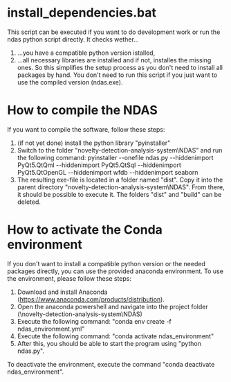 # install_dependencies.bat
This script can be executed if you want to do development work or run the ndas python script directly. It checks wether... 
1. ...you have a compatible python version istalled,
2. ...all necessary libraries are installed and if not, installes the missing ones. 
So this simplifies the setup process as you don't need to install all packages by hand. 
You don't need to run this script if you just want to use the compiled version (ndas.exe).

# How to compile the NDAS
If you want to compile the software, follow these steps:
1. (if not yet done) install the python library "pyinstaller" 
2. Switch to the folder "novelty-detection-analysis-system\NDAS" and run the following command: pyinstaller --onefile ndas.py --hiddenimport PyQt5.QtQml --hiddenimport PyQt5.QtSql --hiddenimport PyQt5.QtOpenGL --hiddenimport wfdb --hiddenimport seaborn
3. The resulting exe-file is located in a folder named "dist". Copy it into the parent directory "novelty-detection-analysis-system\NDAS". From there, it should be possible to execute it. The folders "dist" and "build" can be deleted. 

# How to activate the Conda environment
If you don't want to install a compatible python version or the needed packages directly, you can use the provided anaconda environment.
To use the environment, please follow these steps:
1. Download and install Anaconda (https://www.anaconda.com/products/distribution).
2. Open the anaconda powershell and navigate into the project folder (<your local path>\novelty-detection-analysis-system\NDAS)
3. Execute the following command: "conda env create -f ndas_environment.yml"
4. Execute the following command: "conda activate ndas_environment"
5. After this, you should be able to start the program using "python ndas.py".

To deactivate the environment, execute the command "conda deactivate ndas_environment".
